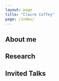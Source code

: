```yaml
---
layout: page
title: "Claire Coffey"
page: /index/
---
```


## About me 

## Research 

## Invited Talks 
